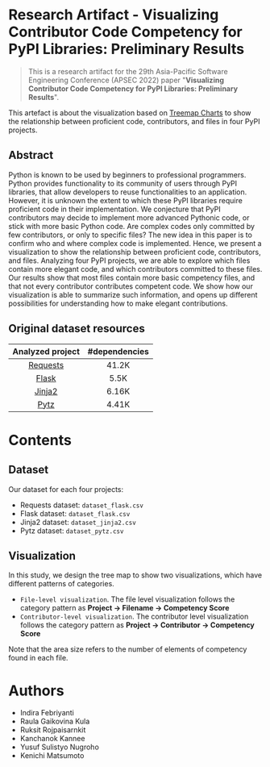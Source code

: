 # Research Artifact - Visualizing Contributor Code Competency for PyPI Libraries: Preliminary Results

> This is a research artifact for the 29th Asia-Pacific Software Engineering Conference (APSEC 2022)  paper "**Visualizing Contributor Code Competency for PyPI Libraries: Preliminary Results**".

This artefact is about the visualization based on [Treemap Charts](https://plotly.com/python/treemaps/) to show the relationship between proficient code, contributors, and files in four PyPI projects. 

## Abstract

Python is known to be used by beginners to professional programmers. Python provides functionality to its community of users through PyPI libraries, that allow developers to reuse functionalities to an application. However, it is unknown the extent to which these PyPI libraries require proficient code in their implementation. We conjecture that PyPI contributors may decide to implement more advanced Pythonic code, or stick with more basic Python code. Are complex codes only committed by few contributors, or only to specific files? The new idea in this paper is to confirm who and where complex code is implemented. Hence, we present a visualization to show the relationship between proficient code, contributors, and files. Analyzing four PyPI projects, we are able to explore which files contain more elegant code, and which contributors committed to these files. Our results show that most files contain more basic competency files, and that not every contributor contributes competent code. We show how our visualization is able to summarize such information, and opens up different possibilities for understanding how to make elegant contributions.



## Original dataset resources

| Analyzed project                            | #dependencies |
| :-----------------------------------------: | :-----------: |
| [Requests](https://github.com/psf/requests) | 41.2K         |
| [Flask](https://github.com/pallets/flask)   | 5.5K          |
| [Jinja2](https://github.com/pallets/jinja)  | 6.16K         |
| [Pytz](https://github.com/stub42/pytz)      | 4.41K         |

# Contents
## Dataset
Our dataset for each four projects:
- Requests dataset: `dataset_flask.csv`
- Flask dataset: `dataset_flask.csv`
- Jinja2 dataset: `dataset_jinja2.csv`
- Pytz dataset: `dataset_pytz.csv`

## Visualization

In this study, we design the tree map to show two visualizations, which have different patterns of categories.
- `File-level visualization`. The file level visualization follows the category pattern as **Project → Filename → Competency Score**
- `Contributor-level visualization`. The contributor level visualization follows the category pattern as **Project → Contributor → Competency Score**

Note that the area size refers to the number of elements of competency found in each file.

# Authors
- Indira Febriyanti
- Raula Gaikovina Kula
- Ruksit Rojpaisarnkit
- Kanchanok Kannee
- Yusuf Sulistyo Nugroho
- Kenichi Matsumoto
